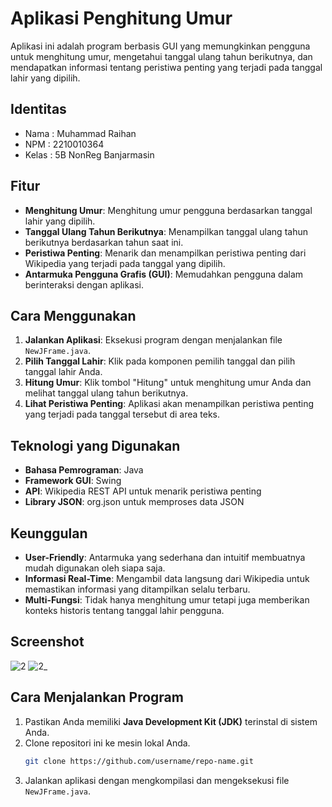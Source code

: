 # Aplikasi Penghitung Umur

Aplikasi ini adalah program berbasis GUI yang memungkinkan pengguna untuk menghitung umur, mengetahui tanggal ulang tahun berikutnya, dan mendapatkan informasi tentang peristiwa penting yang terjadi pada tanggal lahir yang dipilih.

## Identitas
- Nama  : Muhammad Raihan
- NPM   : 2210010364
- Kelas : 5B NonReg Banjarmasin

## Fitur
- **Menghitung Umur**: Menghitung umur pengguna berdasarkan tanggal lahir yang dipilih.
- **Tanggal Ulang Tahun Berikutnya**: Menampilkan tanggal ulang tahun berikutnya berdasarkan tahun saat ini.
- **Peristiwa Penting**: Menarik dan menampilkan peristiwa penting dari Wikipedia yang terjadi pada tanggal yang dipilih.
- **Antarmuka Pengguna Grafis (GUI)**: Memudahkan pengguna dalam berinteraksi dengan aplikasi.

## Cara Menggunakan
1. **Jalankan Aplikasi**: Eksekusi program dengan menjalankan file `NewJFrame.java`.
2. **Pilih Tanggal Lahir**: Klik pada komponen pemilih tanggal dan pilih tanggal lahir Anda.
3. **Hitung Umur**: Klik tombol "Hitung" untuk menghitung umur Anda dan melihat tanggal ulang tahun berikutnya.
4. **Lihat Peristiwa Penting**: Aplikasi akan menampilkan peristiwa penting yang terjadi pada tanggal tersebut di area teks.

## Teknologi yang Digunakan
- **Bahasa Pemrograman**: Java
- **Framework GUI**: Swing
- **API**: Wikipedia REST API untuk menarik peristiwa penting
- **Library JSON**: org.json untuk memproses data JSON

## Keunggulan
- **User-Friendly**: Antarmuka yang sederhana dan intuitif membuatnya mudah digunakan oleh siapa saja.
- **Informasi Real-Time**: Mengambil data langsung dari Wikipedia untuk memastikan informasi yang ditampilkan selalu terbaru.
- **Multi-Fungsi**: Tidak hanya menghitung umur tetapi juga memberikan konteks historis tentang tanggal lahir pengguna.

## Screenshot
![2](https://github.com/user-attachments/assets/0a0524d4-39bb-4b32-8366-0323e8731d37)
![2_](https://github.com/user-attachments/assets/a02f054b-0f52-45bd-b1f1-9a4b522bf505)


## Cara Menjalankan Program
1. Pastikan Anda memiliki **Java Development Kit (JDK)** terinstal di sistem Anda.
2. Clone repositori ini ke mesin lokal Anda.
   ```bash
   git clone https://github.com/username/repo-name.git
3. Jalankan aplikasi dengan mengkompilasi dan mengeksekusi file `NewJFrame.java`.
